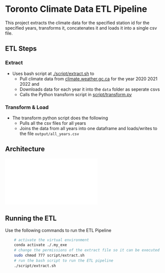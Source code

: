 # Toronto Climate Data ETL Pipeline
This project extracts the climate data for the specified station id for the specified years, transforms it, concatenates it and loads it into a single csv file.
## ETL Steps
### Extract
* Uses bash script at [./script/extract.sh](./script/extract.sh) to     
    * Pull climate data from [climate.weather.gc.ca](https://climate.weather.gc.ca) for the year 2020 2021 2022 and 
    * Downloads data for each year it into the `data` folder as seperate csvs
    * Calls the Python transform script in [script/transform.py](./script/transform.py)
### Transform & Load
* The transform python script does the following
    * Pulls all the csv files for all years
    * Joins the data from all years into one dataframe and loads/writes to the file `output/all_years.csv`

## Architecture
![ETL Pipeline](docs/TorontoClimateDataETL.drawio.pdf)

## Running the ETL
Use the following commands to run the ETL Pipeline
```bash
    # activate the virtual environment
    conda activate ./.my_exe
    # change the permissions of the extract file so it can be executed
    sudo chmod 777 script/extract.sh
    # run the bash script to run the ETL pipeline
    ./script/extract.sh
```
